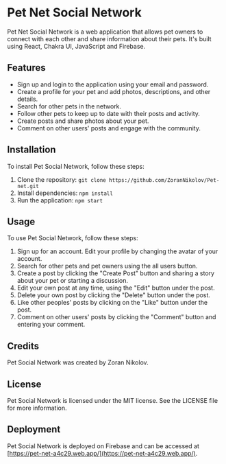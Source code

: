 # Pet Net Social Network

Pet Net Social Network is a web application that allows pet owners to connect with each other and share information about their pets. It's built using React, Chakra UI, JavaScript and Firebase.

## Features

- Sign up and login to the application using your email and password.
- Create a profile for your pet and add photos, descriptions, and other details.
- Search for other pets in the network.
- Follow other pets to keep up to date with their posts and activity.
- Create posts and share photos about your pet.
- Comment on other users' posts and engage with the community.

## Installation

To install Pet Social Network, follow these steps:

1. Clone the repository: `git clone https://github.com/ZoranNikolov/Pet-net.git`
2. Install dependencies: `npm install`
3. Run the application: `npm start`

## Usage

To use Pet Social Network, follow these steps:

1. Sign up for an account. Edit your profile by changing the avatar of your account.
2. Search for other pets and pet owners using the all users button.
3. Create a post by clicking the "Create Post" button and sharing a story about your pet or starting a discussion.
4. Edit your own post at any time, using the "Edit" button under the post.
5. Delete your own post by clicking the "Delete" button under the post.
6. Like other peoples' posts by clicking on the "Like" button under the post.
7. Comment on other users' posts by clicking the "Comment" button and entering your comment.

## Credits

Pet Social Network was created by Zoran Nikolov.

## License

Pet Social Network is licensed under the MIT license. See the LICENSE file for more information.

## Deployment

Pet Social Network is deployed on Firebase and can be accessed at [https://pet-net-a4c29.web.app/](https://pet-net-a4c29.web.app/). 